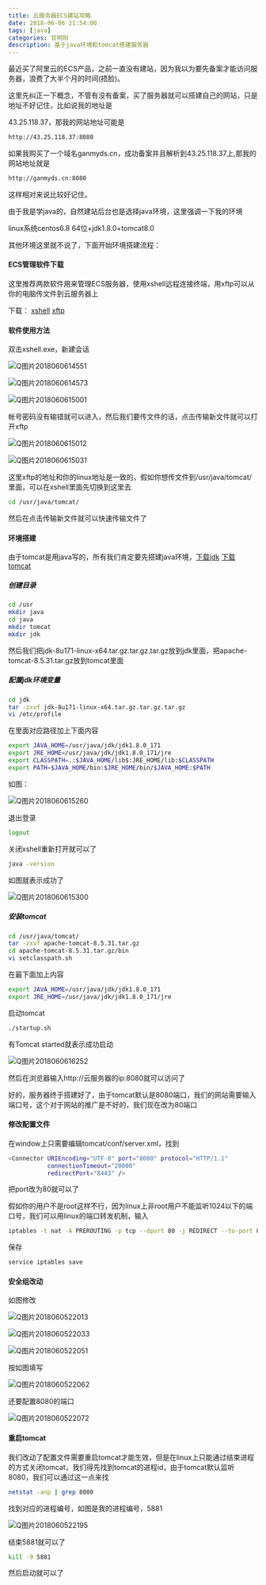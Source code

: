 ```yaml
---
title: 云服务器ECS建站攻略
date: 2018-06-06 21:54:00 
tags: [java] 
categories: 甘明阳
description: 基于java环境和tomcat搭建服务器
---
```


最近买了阿里云的ECS产品，之前一直没有建站，因为我以为要先备案才能访问服务器，浪费了大半个月的时间(捂脸)。

这里先纠正一下概念，不管有没有备案，买了服务器就可以搭建自己的网站，只是地址不好记住，比如说我的地址是

43.25.118.37，那我的网站地址可能是

```bash
http://43.25.118.37:8080
```

如果我购买了一个域名ganmyds.cn，成功备案并且解析到43.25.118.37上,那我的网站地址就是

```bash
http://ganmyds.cn:8080
```

这样相对来说比较好记住。

由于我是学java的，自然建站后台也是选择java环境，这里强调一下我的环境

linux系统centos6.8 64位+jdk1.8.0+tomcat8.0

其他环境这里就不说了，下面开始环境搭建流程：

#### ECS管理软件下载

这里推荐两款软件用来管理ECS服务器，使用xshell远程连接终端，用xftp可以从你的电脑传文件到云服务器上

下载： [xshell](https://pan.baidu.com/s/1yyZljAoWGlY4iWHyzNXgzA) [xftp](https://pan.baidu.com/s/1JoRdHywfsIJQL93_vuVU9Q)

#### 软件使用方法

双击xshell.exe，新建会话

![Q图片2018060614551](https://raw.githubusercontent.com/ganmyxh/ganmyxh.io/master/img/aly_tomcat_01.png)

![Q图片2018060614573](https://raw.githubusercontent.com/ganmyxh/ganmyxh.io/master/img/aly_tomcat_02.png)

![Q图片2018060615001](https://raw.githubusercontent.com/ganmyxh/ganmyxh.io/master/img/aly_tomcat_03.png)

帐号密码没有输错就可以进入，然后我们要传文件的话，点击传输新文件就可以打开xftp

![Q图片2018060615012](https://raw.githubusercontent.com/ganmyxh/ganmyxh.io/master/img/aly_tomcat_04.png)

![Q图片2018060615031](https://raw.githubusercontent.com/ganmyxh/ganmyxh.io/master/img/aly_tomcat_05.png)

这里xftp的地址和你的linux地址是一致的，假如你想传文件到/usr/java/tomcat/里面，可以在xshell里面先切换到这里去

```bash
cd /usr/java/tomcat/
```

然后在点击传输新文件就可以快速传输文件了

#### 环境搭建

由于tomcat是用java写的，所有我们肯定要先搭建java环境，[下载jdk](https://pan.baidu.com/s/1PnLFVj05uy5PMw7cOOUsoQ) [下载tomcat](https://pan.baidu.com/s/1NnmsNf_4wOXMguFOO9Bimg) 

##### 创建目录

```bash
cd /usr     
mkdir java
cd java
mkdir tomcat
mkdir jdk
```

然后我们把jdk-8u171-linux-x64.tar.gz.tar.gz.tar.gz放到jdk里面，把apache-tomcat-8.5.31.tar.gz放到tomcat里面

##### 配置jdk环境变量

```bash
cd jdk
tar -zxvf jdk-8u171-linux-x64.tar.gz.tar.gz.tar.gz
vi /etc/profile
```

在里面对应路径加上下面内容

```bash
export JAVA_HOME=/usr/java/jdk/jdk1.8.0_171
export JRE_HOME=/usr/java/jdk/jdk1.8.0_171/jre
export CLASSPATH=.:$JAVA_HOME/lib$:JRE_HOME/lib:$CLASSPATH
export PATH=$JAVA_HOME/bin:$JRE_HOME/bin/$JAVA_HOME:$PATH
```

如图：

![Q图片2018060615260](https://raw.githubusercontent.com/ganmyxh/ganmyxh.io/master/img/aly_tomcat_06.png)

退出登录

```bash
logout
```

关闭xshell重新打开就可以了

```bash
java -version
```

如图就表示成功了

![Q图片2018060615300](https://raw.githubusercontent.com/ganmyxh/ganmyxh.io/master/img/aly_tomcat_07.png)

##### 安装tomcat

```bash
cd /usr/java/tomcat/
tar -zxvf apache-tomcat-8.5.31.tar.gz
cd apache-tomcat-8.5.31.tar.gz/bin
vi setclasspath.sh
```

在最下面加上内容

```bash
export JAVA_HOME=/usr/java/jdk/jdk1.8.0_171
export JRE_HOME=/usr/java/jdk/jdk1.8.0_171/jre
```

启动tomcat

```bash
./startup.sh
```

有Tomcat started就表示成功启动

![Q图片2018060616252](https://raw.githubusercontent.com/ganmyxh/ganmyxh.io/master/img/aly_tomcat_08.png)

然后在浏览器输入http://云服务器的ip:8080就可以访问了

好的，服务器终于搭建好了，由于tomcat默认是8080端口，我们的网站需要输入端口号，这个对于网站的推广是不好的，我们现在改为80端口

#### 修改配置文件

在window上只需要编辑tomcat/conf/server.xml，找到

```bash
<Connector URIEncoding="UTF-8" port="8080" protocol="HTTP/1.1"  
           connectionTimeout="20000"  
           redirectPort="8443" /> 
```

把port改为80就可以了

假如你的用户不是root这样不行，因为linux上非root用户不能监听1024以下的端口号，我们可以用linux的端口转发机制，输入

```bash
iptables -t nat -A PREROUTING -p tcp --dport 80 -j REDIRECT --to-port 8080 
```

保存

```bash
service iptables save 
```

#### 安全组改动

如图修改

![Q图片2018060522013](https://raw.githubusercontent.com/ganmyxh/ganmyxh.io/master/img/aly_tomcat_09.png)

![Q图片2018060522033](https://raw.githubusercontent.com/ganmyxh/ganmyxh.io/master/img/aly_tomcat_10.png)

![Q图片2018060522051](https://raw.githubusercontent.com/ganmyxh/ganmyxh.io/master/img/aly_tomcat_11.png)

按如图填写

![Q图片2018060522062](https://raw.githubusercontent.com/ganmyxh/ganmyxh.io/master/img/aly_tomcat_12.png)

还要配置8080的端口

![Q图片2018060522072](https://raw.githubusercontent.com/ganmyxh/ganmyxh.io/master/img/aly_tomcat_13.png)

#### 重启tomcat

我们改动了配置文件需要重启tomcat才能生效，但是在linux上只能通过结束进程的方式关闭tomcat，我们得先找到tomcat的进程id，由于tomcat默认监听8080，我们可以通过这一点来找

```bash
netstat -anp | grep 8080
```

找到对应的进程编号，如图是我的进程编号，5881

![Q图片2018060522195](https://raw.githubusercontent.com/ganmyxh/ganmyxh.io/master/img/aly_tomcat_14.png)

结束5881就可以了

```bash
kill -9 5881
```

然后启动就可以了